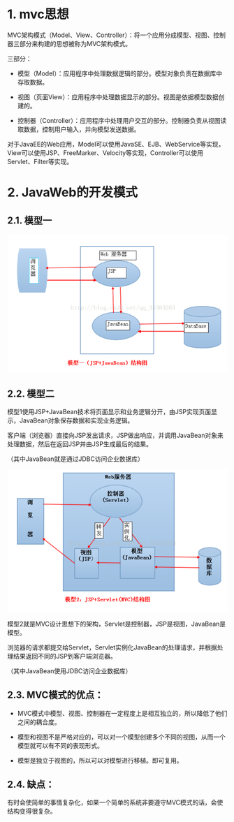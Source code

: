 # 1. mvc思想
MVC架构模式（Model、View、Controller）：将一个应用分成模型、视图、控制器三部分来构建的思想被称为MVC架构模式。

三部分：

- 模型（Model）：应用程序中处理数据逻辑的部分。模型对象负责在数据库中存取数据。

- 视图（页面View）：应用程序中处理数据显示的部分。视图是依据模型数据创建的。

- 控制器（Controller）：应用程序中处理用户交互的部分。控制器负责从视图读取数据，控制用户输入，并向模型发送数据。



对于JavaEE的Web应用，Model可以使用JavaSE、EJB、WebService等实现，View可以使用JSP、FreeMarker、Velocity等实现，Controller可以使用Servlet、Filter等实现。

# 2. JavaWeb的开发模式
## 2.1. 模型一
![](_v_images/_1552377490_19104.png)

## 2.2. 模型二
模型1使用JSP+JavaBean技术将页面显示和业务逻辑分开，由JSP实现页面显示，JavaBean对象保存数据和实现业务逻辑。

客户端（浏览器）直接向JSP发出请求，JSP做出响应，并调用JavaBean对象来处理数据，然后在返回JSP并由JSP生成最后的结果。

（其中JavaBean就是通过JDBC访问企业数据库）

![](_v_images/_1552377662_19768.png)

模型2就是MVC设计思想下的架构，Servlet是控制器，JSP是视图，JavaBean是模型。

浏览器的请求都提交给Servlet，Servlet实例化JavaBean的处理请求，并根据处理结果返回不同的JSP到客户端浏览器。

（其中JavaBean使用JDBC访问企业数据库）



## 2.3. MVC模式的优点：

- MVC模式中模型、视图、控制器在一定程度上是相互独立的，所以降低了他们之间的耦合度。

- 模型和视图不是严格对应的，可以对一个模型创建多个不同的视图，从而一个模型就可以有不同的表现形式。

- 模型是独立于视图的，所以可以对模型进行移植。即可复用。

## 2.4. 缺点：

有时会使简单的事情复杂化，如果一个简单的系统非要遵守MVC模式的话，会使结构变得很复杂。


